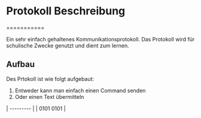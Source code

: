 # Protokoll Beschreibung
===========

Ein sehr einfach gehaltenes Kommunikationsprotokoll. Das Protokoll wird für schulische Zwecke genutzt und dient zum lernen.

## Aufbau

Des Prtokoll ist wie folgt aufgebaut:

1. Entweder kann man einfach einen Command senden
2. Oder einen Text übermitteln

| --------- |
| 0101 0101 |
